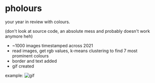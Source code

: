 # pholours

your year in review with colours.

(don't look at source code, an absolute mess and probably doesn't work anymore heh)

- ~1000 images timestamped across 2021
- read images, get rgb values, k-means clustering to find 7 most prominent colours
- border and text added
- gif created

example:
![gif](movie.gif)
